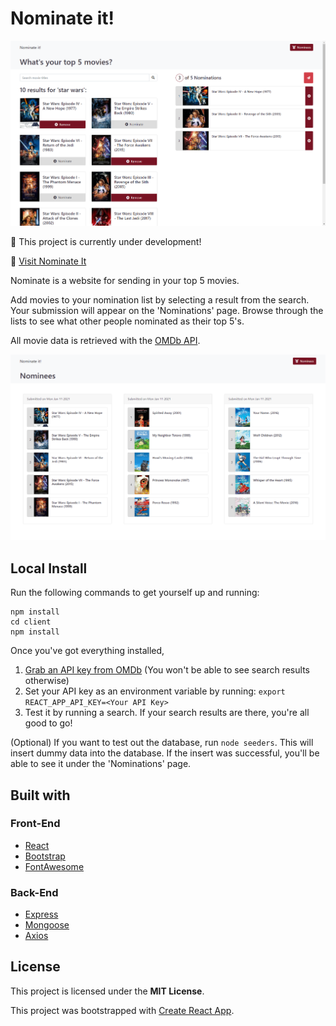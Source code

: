 # Nominate it!

![Homepage](./img/home.png)

:pushpin: This project is currently under development!

:link: [Visit Nominate It](https://nominate-it.herokuapp.com/)

Nominate is a website for sending in your top 5 movies.

Add movies to your nomination list by selecting a result from the search. Your submission will appear on the 'Nominations' page. Browse through the lists to see what other people nominated as their top 5's.

All movie data is retrieved with the [OMDb API](http://www.omdbapi.com/).

![Nominations](./img/nominations.png)

## Local Install

Run the following commands to get yourself up and running:

```
npm install
cd client
npm install
```

Once you've got everything installed,

1. [Grab an API key from OMDb](http://www.omdbapi.com/apikey.aspx) (You won't be able to see search results otherwise)
2. Set your API key as an environment variable by running: `export REACT_APP_API_KEY=<Your API Key>`
3. Test it by running a search. If your search results are there, you're all good to go!

(Optional)
If you want to test out the database, run `node seeders`.
This will insert dummy data into the database. If the insert was successful, you'll be able to see it under the 'Nominations' page.

## Built with

### Front-End

- [React](https://reactjs.org/)
- [Bootstrap](https://getbootstrap.com/)
- [FontAwesome](https://fontawesome.com/)

### Back-End

- [Express](https://expressjs.com/)
- [Mongoose](https://mongoosejs.com/)
- [Axios](https://www.npmjs.com/package/axios)

## License

This project is licensed under the **MIT License**.

This project was bootstrapped with [Create React App](https://github.com/facebook/create-react-app).
